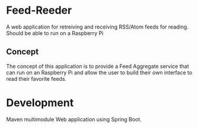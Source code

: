 # Feed-Reeder
A web application for retreiving and receiving RSS/Atom feeds for reading. Should be able to run on a Raspberry Pi

## Concept
The concept of this application is to provide a Feed Aggregate service that can run on an Raspberry Pi and allow the user to build their own interface to read their favorite feeds.

# Development
Maven multimodule Web application using Spring Boot.

